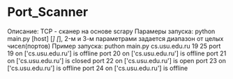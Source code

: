 # Port_Scanner
Описание: TCP - сканер на основе scrapy
Парамеры запуска: python main.py [host] [*] [*], 2-м и 3-м параметрами задается диапазон от целых чисел(портов)
Пример запуска: puthon main.py cs.usu.edu.ru 19 25
port 19 on ['cs.usu.edu.ru'] is offline
port 20 on ['cs.usu.edu.ru'] is offline
port 21 on ['cs.usu.edu.ru'] is closed
port 22 on ['cs.usu.edu.ru'] is open
port 23 on ['cs.usu.edu.ru'] is offline
port 24 on ['cs.usu.edu.ru'] is offline
